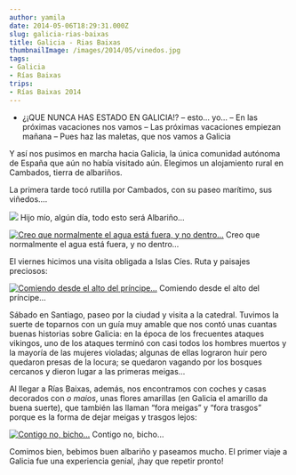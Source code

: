 ```yaml
---
author: yamila
date: 2014-05-06T18:29:31.000Z
slug: galicia-rias-baixas
title: Galicia - Rias Baixas
thumbnailImage: /images/2014/05/vinedos.jpg
tags:
- Galicia
- Rías Baixas
trips:
- Rías Baixas 2014
---
```



- ¿¡QUE NUNCA HAS ESTADO EN GALICIA!?
 – esto… yo…
 – En las próximas vacaciones nos vamos
 – Las próximas vacaciones empiezan mañana
 – Pues haz las maletas, que nos vamos a Galicia

Y así nos pusimos en marcha hacia Galicia, la única comunidad autónoma de España que aún no había visitado aún. Elegimos un alojamiento rural en Cambados, tierra de albariños.

La primera tarde tocó rutilla por Cambados, con su paseo marítimo, sus viñedos….

![](/images/2014/05/vinedos.jpg#small)
Hijo mío, algún día, todo esto será Albariño…


[![Creo que normalmente el agua está fuera, y no dentro...](/images/2014/05/paseo.jpg#small)](/images/2014/05/paseo.jpg#full)
Creo que normalmente el agua está fuera, y no dentro…

El viernes hicimos una visita obligada a Islas Cíes. Ruta y paisajes preciosos:

[![Comiendo desde el alto del príncipe...](/images/2014/05/cies.jpg#small)](/images/2014/05/cies.jpg#full)
Comiendo desde el alto del príncipe…

Sábado en Santiago, paseo por la ciudad y visita a la catedral. Tuvimos la suerte de toparnos con un guía muy amable que nos contó unas cuantas buenas historias sobre Galicia: en la época de los frecuentes ataques vikingos, uno de los ataques terminó con casi todos los hombres muertos y la mayoría de las mujeres violadas; algunas de ellas lograron huir pero quedaron presas de la locura; se quedaron vagando por los bosques cercanos y dieron lugar a las primeras meigas…

Al llegar a Rías Baixas, además, nos encontramos con coches y casas decorados con *o maios*, unas flores amarillas (en Galicia el amarillo da buena suerte), que también las llaman “fora meigas” y “fora trasgos” porque es la forma de dejar meigas y trasgos lejos:

[![Contigo no, bicho...](/images/2014/05/IMG_20140506_202124.jpg#small)](/images/2014/05/IMG_20140506_202124.jpg#full)
Contigo no, bicho…

Comimos bien, bebimos buen albariño y paseamos mucho. El primer viaje a Galicia fue una experiencia genial, ¡hay que repetir pronto!


